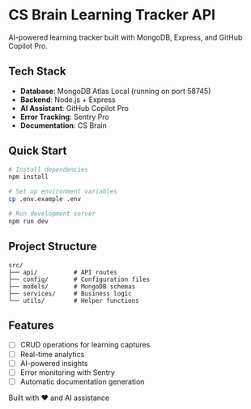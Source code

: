 # CS Brain Learning Tracker API

AI-powered learning tracker built with MongoDB, Express, and GitHub Copilot Pro.

## Tech Stack
- **Database**: MongoDB Atlas Local (running on port 58745)
- **Backend**: Node.js + Express
- **AI Assistant**: GitHub Copilot Pro
- **Error Tracking**: Sentry Pro
- **Documentation**: CS Brain

## Quick Start

```bash
# Install dependencies
npm install

# Set up environment variables
cp .env.example .env

# Run development server
npm run dev
```

## Project Structure
```
src/
├── api/          # API routes
├── config/       # Configuration files
├── models/       # MongoDB schemas
├── services/     # Business logic
└── utils/        # Helper functions
```

## Features
- [ ] CRUD operations for learning captures
- [ ] Real-time analytics
- [ ] AI-powered insights
- [ ] Error monitoring with Sentry
- [ ] Automatic documentation generation

Built with ❤️ and AI assistance
